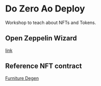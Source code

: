 # Do Zero Ao Deploy
Workshop to teach about NFTs and Tokens.  
## Open Zeppelin Wizard
[link](https://wizard.openzeppelin.com/)
## Reference NFT contract
[Furniture Degen](https://github.com/juancolchete/BlockchainDeveloper/blob/main/contracts/FurnitureDegen.sol)  
